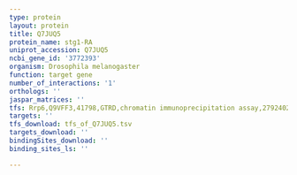 ```yaml
---
type: protein
layout: protein
title: Q7JUQ5
protein_name: stg1-RA
uniprot_accession: Q7JUQ5
ncbi_gene_id: '3772393'
organism: Drosophila melanogaster
function: target gene
number_of_interactions: '1'
orthologs: ''
jaspar_matrices: ''
tfs: Rrp6,Q9VFF3,41798,GTRD,chromatin immunoprecipitation assay,27924024%5Buid%5D,No
targets: ''
tfs_download: tfs_of_Q7JUQ5.tsv
targets_download: ''
bindingSites_download: ''
binding_sites_ls: ''

---
```


